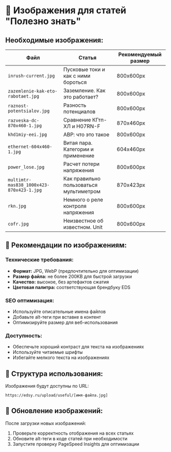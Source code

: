 # 📸 Изображения для статей "Полезно знать"

## Необходимые изображения:

| Файл | Статья | Рекомендуемый размер |
|------|--------|---------------------|
| `inrush-current.jpg` | Пусковые токи и как с ними бороться | 800x600px |
| `zazemlenie-kak-eto-rabotaet.jpg` | Заземление. Как это работает? | 800x600px |
| `raznost-potentsialov.jpg` | Разность потенциалов | 800x600px |
| `razveska-dc-870x460-1.jpg` | Сравнение КГтп-ХЛ и H07RN-F | 870x460px |
| `khd1miy-eei.jpg` | АВР: что это такое | 800x600px |
| `ethernet-604x460-1.jpg` | Витая пара. Категории и применение | 604x460px |
| `power_lose.jpg` | Расчет потери напряжения | 800x600px |
| `multimtr-mas838_1000x423-870x423-1.jpg` | Как правильно пользоваться мультиметром | 870x423px |
| `rkn.jpg` | Немного о реле контроля напряжения | 800x600px |
| `cofr.jpg` | Неизвестное об известном. Unit | 800x600px |

## 🎯 Рекомендации по изображениям:

### Технические требования:
- **Формат:** JPG, WebP (предпочтительно для оптимизации)
- **Размер файла:** не более 200KB для быстрой загрузки
- **Качество:** высокое, без артефактов сжатия
- **Цветовая палитра:** соответствующая брендбуку EDS

### SEO оптимизация:
- Используйте описательные имена файлов
- Добавьте alt-теги при вставке в контент
- Оптимизируйте размер для веб-использования

### Доступность:
- Обеспечьте хороший контраст для текста на изображениях
- Используйте читаемые шрифты
- Избегайте мелкого текста на изображениях

## 📂 Структура использования:

Изображения будут доступны по URL:
```
https://edsy.ru/upload/useful/[имя-файла.jpg]
```

## 🔄 Обновление изображений:

После загрузки новых изображений:
1. Проверьте корректность отображения на всех статьях
2. Обновите alt-теги в коде статей при необходимости
3. Запустите проверку PageSpeed Insights для оптимизации
